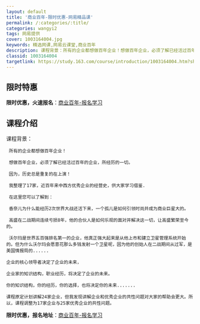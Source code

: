 ```yaml
---
layout: default
title: '商业百年-限时优惠-网易精品课'
permalink: /:categories/:title/
categories: wangyi2
tags: 网易提供
cover: 1003164004.jpg
keywords: 精选网课,网易云课堂,商业百年
description: 课程背景：所有的企业都想做百年企业！想做百年企业，必须了解已经活过百年的企业，所经历的一切。因为，历史总是重复的在上演！
classid: 1003164004
targetlink: https://study.163.com/course/introduction/1003164004.htm?share=1&shareId=1025206652&utm_campaign=share&utm_medium=iphoneShare&utm_source=&utm_u=1025206652
---
```


## 限时特惠

**限时优惠，火速报名**：[商业百年-报名学习](https://study.163.com/course/introduction/1003164004.htm?share=1&shareId=1025206652&utm_campaign=share&utm_medium=iphoneShare&utm_source=&utm_u=1025206652)

## 课程介绍

课程背景：

     所有的企业都想做百年企业！

     想做百年企业，必须了解已经活过百年的企业，所经历的一切。

     因为，历史总是重复的在上演！

     我整理了17家，近百年来中西方优秀企业的经营史，供大家学习借鉴.

     在这里您可以了解到：

     香奈儿为什么能经历2次世界大战还活下来，一个孤儿是如何引领时尚并成为商业巨星大的。

     高盛在二战期间连续亏损8年，他的合伙人是如何乐观的面对并解决这一切，让高盛繁荣至今的。

     沃尔玛是世界五百强排名第一的企业，他真正强大起来是从他上市和建立卫星管理系统开始的。但为什么沃尔玛会愿意花那么多钱发射一个卫星呢，因为他的创始人在二战期间从过军，是美国情报局的......

    企业的核心领导者决定了企业的未来，

    企业家的知识结构，职业经历，将决定了企业的未来。

    你的知识结构，你的经历，你的选择，也将决定你的未来.......

    课程原定计划讲解24家企业，但我发现讲解企业和优秀企业的共性问题对大家的帮助会更大。所以，课程调整为17家企业与25家优秀企业的共性问题。

**限时优惠，报名地址**：[商业百年-报名学习](https://study.163.com/course/introduction/1003164004.htm?share=1&shareId=1025206652&utm_campaign=share&utm_medium=iphoneShare&utm_source=&utm_u=1025206652)

